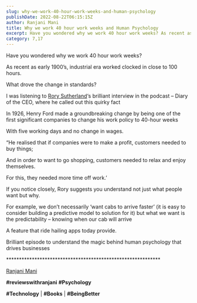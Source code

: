 ```yaml
---
slug: why-we-work-40-hour-work-weeks-and-human-psychology
publishDate: 2022-08-22T06:15:15Z
author: Ranjani Mani
title: Why we work 40 hour work weeks and Human Psychology 
excerpt: Have you wondered why we work 40 hour work weeks? As recent as early 1900’s, industrial era worked clocked in close to 100 hours. What drove the change in standards? I was listening to Rory Sutherland‘s brilliant interview in the podcast – Diary of the CEO, where he called out this quirky fact In 1926,  ... 
category: 7,17
---
```


Have you wondered why we work 40 hour work weeks?

As recent as early 1900’s, industrial era worked clocked in close to 100 hours.

What drove the change in standards?

I was listening to [Rory Sutherland](https://www.linkedin.com/feed/#)‘s brilliant interview in the podcast – Diary of the CEO, where he called out this quirky fact

In 1926, Henry Ford made a groundbreaking change by being one of the first significant companies to change his work policy to 40-hour weeks

With five working days and no change in wages.

“He realised that if companies were to make a profit, customers needed to buy things;

And in order to want to go shopping, customers needed to relax and enjoy themselves.

For this, they needed more time off work.’

If you notice closely, Rory suggests you understand not just what people want but why.

For example, we don’t necessarily ‘want cabs to arrive faster’ (it is easy to consider building a predictive model to solution for it) but what we want is the predictability – knowing when our cab will arrive

A feature that ride hailing apps today provide.

Brilliant episode to understand the magic behind human psychology that drives businesses

\*\*\*\*\*\*\*\*\*\*\*\*\*\*\*\*\*\*\*\*\*\*\*\*\*\*\*\*\*\*\*\*\*\*\*\*\*\*\*\*\*\*\*\*\*\*\*\*\*\*\*\*\*\*\*\*\*\*\*\*

[Ranjani Mani](https://www.linkedin.com/feed/#)

**#reviewswithranjani** **#Psychology**

**#Technology** | **#Books** | **#BeingBetter**